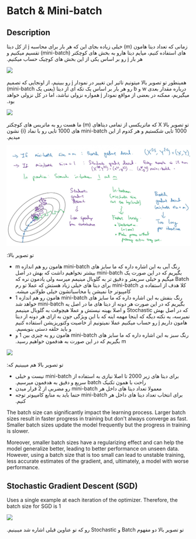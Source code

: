 # Batch & Mini-batch

## Description

<span dir="rtl">زمانی که تعداد دیتا هامون (m) خیلی زیاده بجای این که هر بار برای محاسبه j از کل دیتا های استفاده کنیم، میایم دیتا هارو به بخش های کوچکتر (mini-batch) تقسیم میکنیم و هر بار j رو بر اساس یکی از این بخش های کوچیک حساب میکنیم.</span>

<img src="image1.jpg" style="width:5.13819in" />

<span dir="rtl">همینطور تو تصویر بالا میتونیم تاثیر این تغییر در نمودار j رو ببینیم، از اونجایی که تصمیم درباره مقدار بعدی w و b رو هر بار بر اساس یک تکه ای از دیتا (یعنی یک mini-batch) میگیریم، ممکنه در بعضی از مواقع نمودار j همواره نزولی نباشد، اما در کل نزولی خواهد بود.</span>

<img src="image5.jpg" style="width:4.86642in" />

<span dir="rtl">تو تصویر بالا X که ماتریکسی از تمامی دیتاهای (m) ما هست رو به ماتریس های کوچکتر 1000 تایی شکستیم و هر کدوم از این mini-batch های 1000 تایی رو با نماد {i} نشون میدیم.</span>

![](batch_and_mini_batch/image2.jpg)

<span dir="rtl">تو تصویر بالا:</span>

- <span dir="rtl">رنگ آبی به این اشاره داره که ما سایز های mini-batch هامون رو هم اندازه m بگیریم که در این صورت یک mini-batch بیشتر نخواهیم داشت که بهش در اصل Batch میگیم و خیلی سریعتر و دقیق تر به گلوبال مینیمم میرسه ولی یادمون نره که کلا هدف از استفاده ی mini-batch برای دیتا های خیلی زیاد هستش که عملا تو رم کامپیوتر جا نمیشن یا محاسباتشون خیلی طولانی میشه.</span>
- <span dir="rtl">رنگ بنفش به این اشاره داره که ما سایز های mini-batch هامون رو هم اندازه 1 بگیریم که در این صورت هر دونه از دیتا های ما در اصل یه mini-batch خواهد شد که در اصل بهش Stochastic و اصلا بهینه نیستش و عملا هیچوقت به گلوبال مینیمم نمیرسه، یه نکته دیگه که اینجا مهمه اینه که با این ویژگی جون به ازای هر دونه از دیتا هامون داریم j رو حساب میکنیم عملا نمیتونیم از خاصیت وکتوریزیشن استفاده کنیم و باید حلقه دستی بنویسیم.</span>
- <span dir="rtl">رنگ سبز به این اشاره داره که ما سایز های mini-batch هامون رو یه چیزی بین 1 و m بگیریم که در این صورت به هدفمون خواهیم رسید.</span>

<img src="image3.jpg" style="width:4.24463in" />

<span dir="rtl">تو تصویر بالا هم میبینیم که:</span>

- <span dir="rtl">برای دیتا های زیر 2000 تا اصلا نیازی به استفاده از mini-batch نیست و خیلی راحت با همون تکنیک batch سریع و دقیق به هدفمون میرسیم.</span>
- <span dir="rtl">معمولا تعداد دیتا های داخل هر mini-batch رو مضربی از 2 قرار میدن</span>
- <span dir="rtl">برای انتخاب تعداد دیتا های داخل هر mini-batch حتما باید به منابع کامپیوتر توجه کنیم.</span>

The batch size can significantly impact the learning process.
Larger batch sizes result in faster progress in training but don't always converge as fast.
Smaller batch sizes update the model frequently but the progress in training is slower.

Moreover, smaller batch sizes have a regularizing effect and can help the model generalize better, leading to better performance on unseen data.
However, using a batch size that is too small can lead to unstable training, less accurate estimates of the gradient, and, ultimately, a model with worse performance.

## Stochastic Gradient Descent (SGD)

Uses a single example at each iteration of the optimizer. Therefore, the batch size for SGD is 1

<img src="image4.jpg" style="width:5.84521in" />

<span dir="rtl">تو تصویر بالا دو مفهوم Batch و Stochastic رو که تو عناوین قبلی اشاره شد میبینیم.</span>
